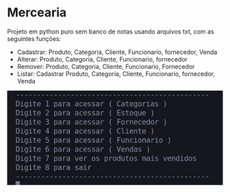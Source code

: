 # Mercearia
Projeto em python puro sem banco de notas usando arquivos txt, com as seguintes funções:
- Cadastrar: Produto, Categoria, Cliente, Funcionario, fornecedor, Venda
- Alterar: Produto, Categoria, Cliente, Funcionario, fornecedor
- Remover: Produto, Categoria, Cliente, Funcionario, Fornecedor
- Listar: Cadastrar Produto, Categoria, Cliente, Funcionario, fornecedor, Venda

![img 1](https://github.com/GuilhermeGTM/mercearia/blob/main/img/Captura%20de%20tela%20de%202025-07-21%2019-48-23.png)
